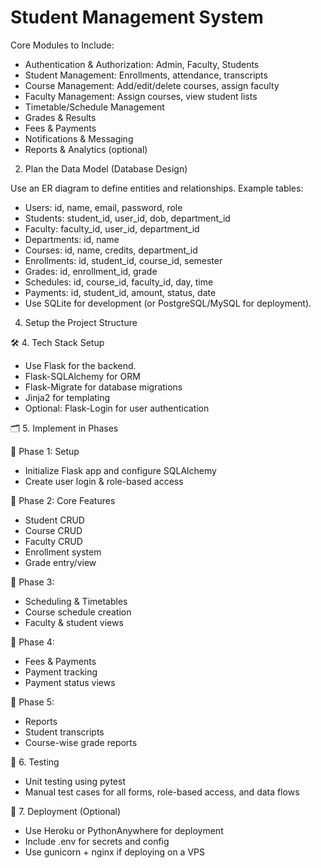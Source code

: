 # Student Management System

Core Modules to Include:
* Authentication & Authorization: Admin, Faculty, Students
* Student Management: Enrollments, attendance, transcripts
* Course Management: Add/edit/delete courses, assign faculty
* Faculty Management: Assign courses, view student lists
* Timetable/Schedule Management
* Grades & Results
* Fees & Payments
* Notifications & Messaging
* Reports & Analytics (optional)

2. Plan the Data Model (Database Design)

Use an ER diagram to define entities and relationships. Example tables:
* Users: id, name, email, password, role
* Students: student_id, user_id, dob, department_id
* Faculty: faculty_id, user_id, department_id
* Departments: id, name
* Courses: id, name, credits, department_id
* Enrollments: id, student_id, course_id, semester
* Grades: id, enrollment_id, grade
* Schedules: id, course_id, faculty_id, day, time
* Payments: id, student_id, amount, status, date
* Use SQLite for development (or PostgreSQL/MySQL for deployment).

4. Setup the Project Structure

🛠️ 4. Tech Stack Setup

* Use Flask for the backend.
* Flask-SQLAlchemy for ORM
* Flask-Migrate for database migrations
* Jinja2 for templating
* Optional: Flask-Login for user authentication

🗂️ 5. Implement in Phases

📌 Phase 1: Setup

* Initialize Flask app and configure SQLAlchemy
* Create user login & role-based access

📌 Phase 2: Core Features

* Student CRUD
* Course CRUD
* Faculty CRUD
* Enrollment system
* Grade entry/view

📌 Phase 3:
* Scheduling & Timetables
* Course schedule creation
* Faculty & student views

📌 Phase 4:

* Fees & Payments
* Payment tracking
* Payment status views

📌 Phase 5:

* Reports
* Student transcripts
* Course-wise grade reports

🧪 6. Testing

* Unit testing using pytest
* Manual test cases for all forms, role-based access, and data flows

🚀 7. Deployment (Optional)

* Use Heroku or PythonAnywhere for deployment
* Include .env for secrets and config
* Use gunicorn + nginx if deploying on a VPS
